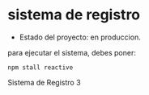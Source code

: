 <h1> sistema de registro</h1>

- Estado del proyecto: en produccion.

para ejecutar el sistema, debes poner:

```npm stall reactive```

Sistema de Registro 3
